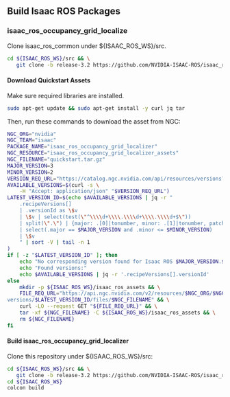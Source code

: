 ## Build Isaac ROS Packages

### isaac_ros_occupancy_grid_localize
Clone isaac_ros_common under ${ISAAC_ROS_WS}/src.
```bash
cd ${ISAAC_ROS_WS}/src && \
   git clone -b release-3.2 https://github.com/NVIDIA-ISAAC-ROS/isaac_ros_common.git isaac_ros_common
```
#### Download Quickstart Assets
Make sure required libraries are installed.
```bash
sudo apt-get update && sudo apt-get install -y curl jq tar
```
Then, run these commands to download the asset from NGC:
```bash
NGC_ORG="nvidia"
NGC_TEAM="isaac"
PACKAGE_NAME="isaac_ros_occupancy_grid_localizer"
NGC_RESOURCE="isaac_ros_occupancy_grid_localizer_assets"
NGC_FILENAME="quickstart.tar.gz"
MAJOR_VERSION=3
MINOR_VERSION=2
VERSION_REQ_URL="https://catalog.ngc.nvidia.com/api/resources/versions?orgName=$NGC_ORG&teamName=$NGC_TEAM&name=$NGC_RESOURCE&isPublic=true&pageNumber=0&pageSize=100&sortOrder=CREATED_DATE_DESC"
AVAILABLE_VERSIONS=$(curl -s \
    -H "Accept: application/json" "$VERSION_REQ_URL")
LATEST_VERSION_ID=$(echo $AVAILABLE_VERSIONS | jq -r "
    .recipeVersions[]
    | .versionId as \$v
    | \$v | select(test(\"^\\\\d+\\\\.\\\\d+\\\\.\\\\d+$\"))
    | split(\".\") | {major: .[0]|tonumber, minor: .[1]|tonumber, patch: .[2]|tonumber}
    | select(.major == $MAJOR_VERSION and .minor <= $MINOR_VERSION)
    | \$v
    " | sort -V | tail -n 1
)
if [ -z "$LATEST_VERSION_ID" ]; then
    echo "No corresponding version found for Isaac ROS $MAJOR_VERSION.$MINOR_VERSION"
    echo "Found versions:"
    echo $AVAILABLE_VERSIONS | jq -r '.recipeVersions[].versionId'
else
    mkdir -p ${ISAAC_ROS_WS}/isaac_ros_assets && \
    FILE_REQ_URL="https://api.ngc.nvidia.com/v2/resources/$NGC_ORG/$NGC_TEAM/$NGC_RESOURCE/\
versions/$LATEST_VERSION_ID/files/$NGC_FILENAME" && \
    curl -LO --request GET "${FILE_REQ_URL}" && \
    tar -xf ${NGC_FILENAME} -C ${ISAAC_ROS_WS}/isaac_ros_assets && \
    rm ${NGC_FILENAME}
fi
```
#### Build isaac_ros_occupancy_grid_localizer
Clone this repository under ${ISAAC_ROS_WS}/src:
```bash
cd ${ISAAC_ROS_WS}/src && \
   git clone -b release-3.2 https://github.com/NVIDIA-ISAAC-ROS/isaac_ros_map_localization.git isaac_ros_map_localization
cd ${ISAAC_ROS_WS}
colcon build
```